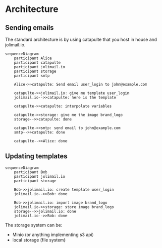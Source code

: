 # Architecture

## Sending emails

The standard architecture is by using catapulte that you host in house and jolimail.io.

```mermaid
sequenceDiagram
    participant Alice
    participant catapulte
    participant jolimail.io
    participant storage
    participant smtp

    Alice->>catapulte: Send email user_login to john@example.com

    catapulte->>jolimail.io: give me template user_login
    jolimail.io-->>catapulte: here is the template

    catapulte->>catapulte: interpolate variables

    catapulte->>storage: give me the image brand_logo
    storage-->>catapulte: done

    catapulte->>smtp: send email to john@example.com
    smtp-->>catapulte: done

    catapulte-->>Alice: done
```

## Updating templates

```mermaid
sequenceDiagram
    participant Bob
    participant jolimail.io
    participant storage

    Bob->>jolimail.io: create template user_login
    jolimail.io-->>Bob: done

    Bob->>jolimail.io: import image brand_logo
    jolimail.io->>storage: store image brand_logo
    storage-->>jolimail.io: done
    jolimail.io-->>Bob: done
```

The storage system can be:
- Minio (or anything implementing s3 api)
- local storage (file system)
